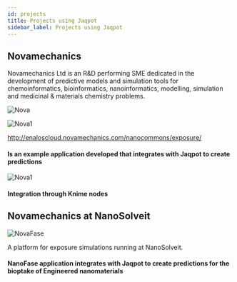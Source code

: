 ```yaml
---
id: projects
title: Projects using Jaqpot
sidebar_label: Projects using Jaqpot
---
```


## Novamechanics

Novamechanics Ltd is an R&D performing SME dedicated in the development of predictive models and simulation tools for chemoinformatics, bioinformatics, nanoinformatics, modelling, simulation and medicinal & materials chemistry problems. 


![Nova](./assets/novam.png)

![Nova1](./assets/novam2.png)

http://enaloscloud.novamechanics.com/nanocommons/exposure/


#### Is an example application developed that integrates with Jaqpot to create predictions

![Nova1](./assets/novam1.png)


#### Integration through Knime nodes

## Novamechanics at NanoSolveit

![NovaFase](./assets/NanoFase.png)

A platform for exposure simulations running at NanoSolveit.

#### NanoFase application integrates with Jaqpot to create predictions for the bioptake of Engineered nanomaterials